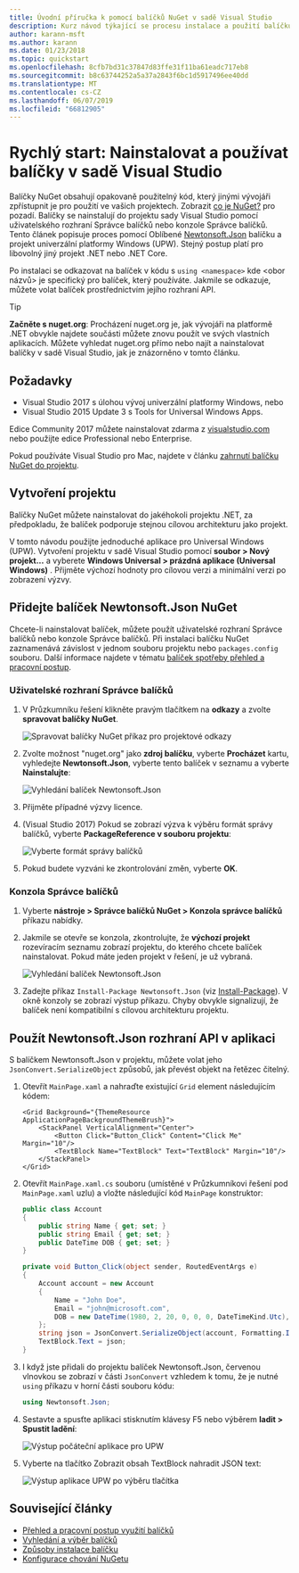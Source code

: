 ```yaml
---
title: Úvodní příručka k pomocí balíčků NuGet v sadě Visual Studio
description: Kurz návod týkající se procesu instalace a použití balíčku NuGet v projektu sady Visual Studio.
author: karann-msft
ms.author: karann
ms.date: 01/23/2018
ms.topic: quickstart
ms.openlocfilehash: 8cfb7bd31c37847d83ffe31f11ba61eadc717eb8
ms.sourcegitcommit: b8c63744252a5a37a2843f6bc1d5917496ee40dd
ms.translationtype: MT
ms.contentlocale: cs-CZ
ms.lasthandoff: 06/07/2019
ms.locfileid: "66812905"
---
```

# <a name="quickstart-install-and-use-a-package-in-visual-studio"></a>Rychlý start: Nainstalovat a používat balíčky v sadě Visual Studio

Balíčky NuGet obsahují opakovaně použitelný kód, který jinými vývojáři zpřístupnit je pro použití ve vašich projektech. Zobrazit [co je NuGet?](../What-is-NuGet.md) pro pozadí. Balíčky se nainstalují do projektu sady Visual Studio pomocí uživatelského rozhraní Správce balíčků nebo konzole Správce balíčků. Tento článek popisuje proces pomocí Oblíbené [Newtonsoft.Json](https://www.nuget.org/packages/Newtonsoft.Json/) balíčku a projekt univerzální platformy Windows (UPW). Stejný postup platí pro libovolný jiný projekt .NET nebo .NET Core.

Po instalaci se odkazovat na balíček v kódu s `using <namespace>` kde \<obor názvů\> je specifický pro balíček, který používáte. Jakmile se odkazuje, můžete volat balíček prostřednictvím jejího rozhraní API.

> [!Tip]
> **Začněte s nuget.org**: Procházení nuget.org je, jak vývojáři na platformě .NET obvykle najdete součásti můžete znovu použít ve svých vlastních aplikacích. Můžete vyhledat nuget.org přímo nebo najít a nainstalovat balíčky v sadě Visual Studio, jak je znázorněno v tomto článku.

## <a name="prerequisites"></a>Požadavky

- Visual Studio 2017 s úlohou vývoj univerzální platformy Windows, nebo
- Visual Studio 2015 Update 3 s Tools for Universal Windows Apps.

Edice Community 2017 můžete nainstalovat zdarma z [visualstudio.com](https://www.visualstudio.com/) nebo použijte edice Professional nebo Enterprise.

Pokud používáte Visual Studio pro Mac, najdete v článku [zahrnutí balíčku NuGet do projektu](/visualstudio/mac/nuget-walkthrough).

## <a name="create-a-project"></a>Vytvoření projektu

Balíčky NuGet můžete nainstalovat do jakéhokoli projektu .NET, za předpokladu, že balíček podporuje stejnou cílovou architekturu jako projekt.

V tomto návodu použijte jednoduché aplikace pro Universal Windows (UPW). Vytvoření projektu v sadě Visual Studio pomocí **soubor > Nový projekt...**  a vyberete **Windows Universal > prázdná aplikace (Universal Windows)** . Přijměte výchozí hodnoty pro cílovou verzi a minimální verzi po zobrazení výzvy.

## <a name="add-the-newtonsoftjson-nuget-package"></a>Přidejte balíček Newtonsoft.Json NuGet

Chcete-li nainstalovat balíček, můžete použít uživatelské rozhraní Správce balíčků nebo konzole Správce balíčků. Při instalaci balíčku NuGet zaznamenává závislost v jednom souboru projektu nebo `packages.config` souboru. Další informace najdete v tématu [balíček spotřeby přehled a pracovní postup](../consume-packages/Overview-and-Workflow.md).

### <a name="package-manager-ui"></a>Uživatelské rozhraní Správce balíčků

1. V Průzkumníku řešení klikněte pravým tlačítkem na **odkazy** a zvolte **spravovat balíčky NuGet**.

    ![Spravovat balíčky NuGet příkaz pro projektové odkazy](media/QS_Use-02-ManageNuGetPackages.png)

1. Zvolte možnost "nuget.org" jako **zdroj balíčku**, vyberte **Procházet** kartu, vyhledejte **Newtonsoft.Json**, vyberte tento balíček v seznamu a vyberte  **Nainstalujte**:

    ![Vyhledání balíček Newtonsoft.Json](media/QS_Use-03-NewtonsoftJson.png)

1. Přijměte případné výzvy licence.

1. (Visual Studio 2017) Pokud se zobrazí výzva k výběru formát správy balíčků, vyberte **PackageReference v souboru projektu**:

    ![Vyberte formát správy balíčků](media/QS_Use-03b-SelectFormat.png)

1. Pokud budete vyzváni ke zkontrolování změn, vyberte **OK**.

### <a name="package-manager-console"></a>Konzola Správce balíčků

1. Vyberte **nástroje > Správce balíčků NuGet > Konzola správce balíčků** příkazu nabídky.

1. Jakmile se otevře se konzola, zkontrolujte, že **výchozí projekt** rozevíracím seznamu zobrazí projektu, do kterého chcete balíček nainstalovat. Pokud máte jeden projekt v řešení, je už vybraná.

    ![Vyhledání balíček Newtonsoft.Json](media/QS_Use-08-Console1.png)

1. Zadejte příkaz `Install-Package Newtonsoft.Json` (viz [Install-Package](../tools/ps-ref-install-package.md)). V okně konzoly se zobrazí výstup příkazu. Chyby obvykle signalizují, že balíček není kompatibilní s cílovou architekturu projektu.

## <a name="use-the-newtonsoftjson-api-in-the-app"></a>Použít Newtonsoft.Json rozhraní API v aplikaci

S balíčkem Newtonsoft.Json v projektu, můžete volat jeho `JsonConvert.SerializeObject` způsobů, jak převést objekt na řetězec čitelný.

1. Otevřít `MainPage.xaml` a nahraďte existující `Grid` element následujícím kódem:

    ```xaml
    <Grid Background="{ThemeResource ApplicationPageBackgroundThemeBrush}">
        <StackPanel VerticalAlignment="Center">
            <Button Click="Button_Click" Content="Click Me" Margin="10"/>
            <TextBlock Name="TextBlock" Text="TextBlock" Margin="10"/>
        </StackPanel>
    </Grid>
    ```

1. Otevřít `MainPage.xaml.cs` souboru (umístěné v Průzkumníkovi řešení pod `MainPage.xaml` uzlu) a vložte následující kód `MainPage` konstruktor:

    ```cs
    public class Account
    {
        public string Name { get; set; }
        public string Email { get; set; }
        public DateTime DOB { get; set; }
    }

    private void Button_Click(object sender, RoutedEventArgs e)
    {
        Account account = new Account
        {
            Name = "John Doe",
            Email = "john@microsoft.com",
            DOB = new DateTime(1980, 2, 20, 0, 0, 0, DateTimeKind.Utc),
        };
        string json = JsonConvert.SerializeObject(account, Formatting.Indented);
        TextBlock.Text = json;
    }
    ```

1. I když jste přidali do projektu balíček Newtonsoft.Json, červenou vlnovkou se zobrazí v části `JsonConvert` vzhledem k tomu, že je nutné `using` příkazu v horní části souboru kódu:

    ```cs
    using Newtonsoft.Json;
    ```

1. Sestavte a spusťte aplikaci stisknutím klávesy F5 nebo výběrem **ladit > Spustit ladění**:

    ![Výstup počáteční aplikace pro UPW](media/QS_Use-06-AppStart.png)

1. Vyberte na tlačítko Zobrazit obsah TextBlock nahradit JSON text:

    ![Výstup aplikace UPW po výběru tlačítka](media/QS_Use-07-AppEnd.png)

## <a name="related-articles"></a>Související články

- [Přehled a pracovní postup využití balíčků](../consume-packages/overview-and-workflow.md)
- [Vyhledání a výběr balíčků](../consume-packages/finding-and-choosing-packages.md)
- [Způsoby instalace balíčku](../consume-packages/ways-to-install-a-package.md)
- [Konfigurace chování NuGetu](../consume-packages/configuring-nuget-behavior.md)
